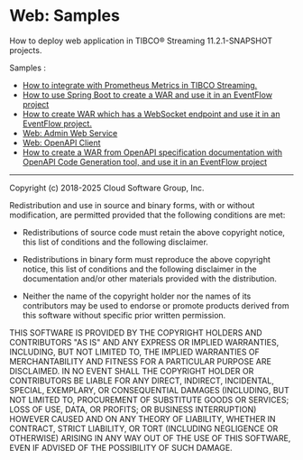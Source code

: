 # Web: Samples

How to deploy web application in TIBCO&reg; Streaming 11.2.1-SNAPSHOT projects.

Samples :

* [How to integrate with Prometheus Metrics in TIBCO Streaming.](prometheus-metrics/README.md)
* [How to use Spring Boot to create a WAR and use it in an EventFlow project](springboot/README.md)
* [How to create WAR which has a WebSocket endpoint and use it in an EventFlow project.](websocket/README.md)
* [Web: Admin Web Service](adminwebservice/src/site/markdown/index.md)
* [Web: OpenAPI Client](openapi-client/src/site/markdown/index.md)
* [How to create a WAR from OpenAPI specification documentation with OpenAPI Code Generation tool, and use it in an EventFlow project](openapi-server/README.md)

---
Copyright (c) 2018-2025 Cloud Software Group, Inc.

Redistribution and use in source and binary forms, with or without
modification, are permitted provided that the following conditions are met:

* Redistributions of source code must retain the above copyright notice, this
  list of conditions and the following disclaimer.

* Redistributions in binary form must reproduce the above copyright notice,
  this list of conditions and the following disclaimer in the documentation
  and/or other materials provided with the distribution.

* Neither the name of the copyright holder nor the names of its
  contributors may be used to endorse or promote products derived from
  this software without specific prior written permission.

THIS SOFTWARE IS PROVIDED BY THE COPYRIGHT HOLDERS AND CONTRIBUTORS "AS IS"
AND ANY EXPRESS OR IMPLIED WARRANTIES, INCLUDING, BUT NOT LIMITED TO, THE
IMPLIED WARRANTIES OF MERCHANTABILITY AND FITNESS FOR A PARTICULAR PURPOSE ARE
DISCLAIMED. IN NO EVENT SHALL THE COPYRIGHT HOLDER OR CONTRIBUTORS BE LIABLE
FOR ANY DIRECT, INDIRECT, INCIDENTAL, SPECIAL, EXEMPLARY, OR CONSEQUENTIAL
DAMAGES (INCLUDING, BUT NOT LIMITED TO, PROCUREMENT OF SUBSTITUTE GOODS OR
SERVICES; LOSS OF USE, DATA, OR PROFITS; OR BUSINESS INTERRUPTION) HOWEVER
CAUSED AND ON ANY THEORY OF LIABILITY, WHETHER IN CONTRACT, STRICT LIABILITY,
OR TORT (INCLUDING NEGLIGENCE OR OTHERWISE) ARISING IN ANY WAY OUT OF THE USE
OF THIS SOFTWARE, EVEN IF ADVISED OF THE POSSIBILITY OF SUCH DAMAGE.
